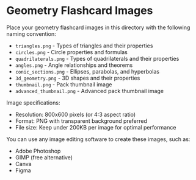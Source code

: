 # Geometry Flashcard Images

Place your geometry flashcard images in this directory with the following naming convention:

- `triangles.png` - Types of triangles and their properties
- `circles.png` - Circle properties and formulas
- `quadrilaterals.png` - Types of quadrilaterals and their properties
- `angles.png` - Angle relationships and theorems
- `conic_sections.png` - Ellipses, parabolas, and hyperbolas
- `3d_geometry.png` - 3D shapes and their properties
- `thumbnail.png` - Pack thumbnail image
- `advanced_thumbnail.png` - Advanced pack thumbnail image

Image specifications:
- Resolution: 800x600 pixels (or 4:3 aspect ratio)
- Format: PNG with transparent background preferred
- File size: Keep under 200KB per image for optimal performance

You can use any image editing software to create these images, such as:
- Adobe Photoshop
- GIMP (free alternative)
- Canva
- Figma
